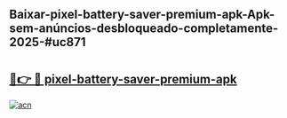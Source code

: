 ## Baixar-pixel-battery-saver-premium-apk-Apk-sem-anúncios-desbloqueado-completamente-2025-#uc871

# <h2><a href="https://ainizakaria.my?title=pixel-battery-saver-premium-apk&ref=20M">🔗👉 🔴 pixel-battery-saver-premium-apk</a></h2>

[![acn](https://github.com/user-attachments/assets/0f9c940e-d8b0-45ae-aac7-cd30a18b3e1c)](https://ainizakaria.my?title=pixel-battery-saver-premium-apk&ref=20M)


